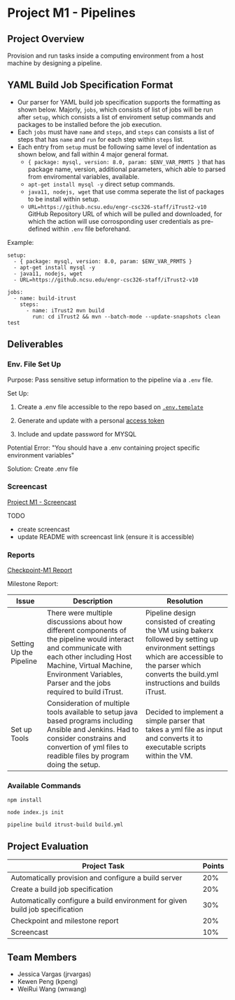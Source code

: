 # Project M1 - Pipelines

## Project Overview
Provision and run tasks inside a computing environment from a host machine by designing a pipeline. 

## YAML Build Job Specification Format
+ Our parser for YAML build job specification supports the formatting as shown below. Majorly, `jobs`, which consists of list of jobs will be run after `setup`, which consists a list of enviroment setup commands and packages to be installed before the job execution.
+ Each `jobs` must have `name` and `steps`, and `steps` can consists a list of steps that has `name` and `run` for each step within `steps` list.
+ Each entry from `setup` must be following same level of indentation as shown below, and fall within 4 major general format.
  + `{ package: mysql, version: 8.0, param: $ENV_VAR_PRMTS }` that has package name, version, additional parameters, which able to parsed from enviromental variables, available.
  + `apt-get install mysql -y` direct setup commands.
  + `java11, nodejs, wget` that use comma seperate the list of packages to be install within setup.
  + `URL=https://github.ncsu.edu/engr-csc326-staff/iTrust2-v10` GitHub Repository URL of which will be pulled and downloaded, for which the action will use corrosponding user credentials as pre-defined within `.env` file beforehand.


Example:
```
setup:
  - { package: mysql, version: 8.0, param: $ENV_VAR_PRMTS }
  - apt-get install mysql -y
  - java11, nodejs, wget
  - URL=https://github.ncsu.edu/engr-csc326-staff/iTrust2-v10

jobs:
  - name: build-itrust
    steps:
      - name: iTrust2 mvn build
        run: cd iTrust2 && mvn --batch-mode --update-snapshots clean test
```


## Deliverables

### Env. File Set Up
Purpose: Pass sensitive setup information to the pipeline via  a `.env` file. 

Set Up: 
1. Create a .env file accessible to the repo based on [`.env.template`](https://github.ncsu.edu/CSC-DevOps-S22/DEVOPS-23/blob/main/.env.template)
2. Generate and update with a personal [access token](https://docs.github.com/en/authentication/keeping-your-account-and-data-secure/creating-a-personal-access-token) 

3. Include and update password for MYSQL


Potential Error:
 "You should have a .env containing project specific environment variables"

Solution: Create .env file



### Screencast
[Project M1 - Screencast]()

TODO
- create screencast
- update README with screencast link (ensure it is accessible)

### Reports
[Checkpoint-M1 Report](https://github.ncsu.edu/CSC-DevOps-S22/DEVOPS-23/blob/main/CHECKPOINT-M1.md)

Milestone Report: 

|Issue| Description|Resolution|
|---|---|---|
|Setting Up the Pipeline| There were multiple discussions about how different components of the pipeline would interact and communicate with each other including Host Machine, Virtual Machine, Environment Variables, Parser and the jobs required to build iTrust.  | Pipeline design consisted of creating the VM using bakerx followed by setting up environment settings which are accessible to the parser which converts the build.yml instructions and builds iTrust. 
|Set up Tools | Consideration of multiple tools available to setup java based programs including Ansible and Jenkins. Had to consider constrains and convertion of yml files to readible files by program doing the setup. | Decided to implement a simple parser that takes a yml file as input and converts it to executable scripts within the VM. 



### Available Commands
```
npm install
```

```
node index.js init
```

```
pipeline build itrust-build build.yml
```

## Project Evaluation
|Project Task | Points |
|----|----|
|Automatically provision and configure a build server |20%|
|Create a build job specification |20%|
|Automatically configure a build environment for given build job specification |30%|
|Checkpoint and milestone report |20%|
|Screencast |10%|

## Team Members
- Jessica Vargas (jrvargas)
- Kewen Peng (kpeng)
- WeiRui Wang (wnwang)
